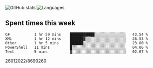 ![GitHub stats](https://github-readme-stats.vercel.app/api?username=emipa606&theme=github_dark&show_icons=true) 
![Languages](https://github-readme-stats.vercel.app/api/top-langs/?username=emipa606&theme=github_dark&layout=compact)

## Spent times this week
<!--START_SECTION:waka-->
```text
C#           1 hr 59 mins    ███████████░░░░░░░░░░░░░░   43.54 % 
XML          1 hr 12 mins    ██████▓░░░░░░░░░░░░░░░░░░   26.53 % 
Other        1 hr 5 mins     ██████░░░░░░░░░░░░░░░░░░░   23.80 % 
PowerShell   11 mins         █░░░░░░░░░░░░░░░░░░░░░░░░   04.06 % 
Text         5 mins          ▓░░░░░░░░░░░░░░░░░░░░░░░░   02.07 % 
```
<!--END_SECTION:waka-->


26012022/8690260
